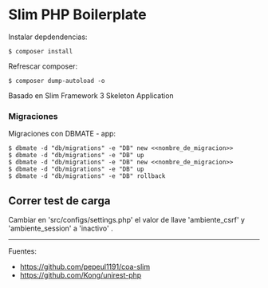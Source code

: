 # Slim PHP Boilerplate

Instalar depdendencias:

    $ composer install

Refrescar composer:

    $ composer dump-autoload -o

Basado en Slim Framework 3 Skeleton Application

### Migraciones

Migraciones con DBMATE - app:

    $ dbmate -d "db/migrations" -e "DB" new <<nombre_de_migracion>>
    $ dbmate -d "db/migrations" -e "DB" up
    $ dbmate -d "db/migrations" -e "DB" new <<nombre_de_migracion>>
    $ dbmate -d "db/migrations" -e "DB" up
    $ dbmate -d "db/migrations" -e "DB" rollback

## Correr test de carga

Cambiar en 'src/configs/settings.php' el valor de llave 'ambiente_csrf' y 'ambiente_session' a 'inactivo' .

---

Fuentes:

+ https://github.com/pepeul1191/coa-slim
+ https://github.com/Kong/unirest-php